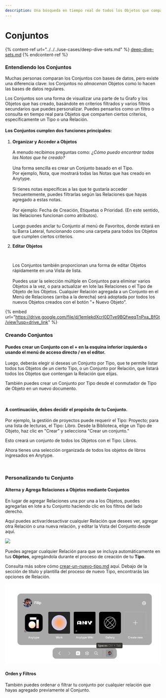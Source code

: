 ```yaml
---
description: Una búsqueda en tiempo real de todos los Objetos que comparten un Tipo o Relación común.
---
```


# Conjuntos

{% content-ref url="../../../use-cases/deep-dive-sets.md" %}
[deep-dive-sets.md](../../../use-cases/deep-dive-sets.md)
{% endcontent-ref %}

### Entendiendo los Conjuntos

Muchas personas comparan los Conjuntos con bases de datos, pero existe una diferencia clave: los Conjuntos no _almacenan_ Objetos como lo hacen las bases de datos regulares.

Los Conjuntos son una forma de visualizar una parte de tu Grafo y los Objetos que has creado, basándote en criterios filtrados y varios filtros secundarios que puedes personalizar. Puedes pensarlos como un filtro o consulta en tiempo real para Objetos que comparten ciertos criterios, específicamente un Tipo o una Relación.

#### Los Conjuntos cumplen dos funciones principales:

1. **Organizar y Acceder a Objetos**\
   \
   A menudo recibimos preguntas como: _¿Cómo puedo encontrar todas las Notas que he creado?_\
   \
   Una forma sencilla es crear un Conjunto basado en el Tipo.\
   Por ejemplo, Nota, que mostrará todas las Notas que has creado en Anytype.\
   \
   Si tienes notas específicas a las que te gustaría acceder frecuentemente, puedes filtrarlas según las Relaciones que hayas agregado a estas notas.\
   \
   Por ejemplo: Fecha de Creación, Etiquetas o Prioridad. (En este sentido, las Relaciones funcionan como atributos).\
   \
   Luego puedes anclar tu Conjunto al menú de Favoritos, donde estará en tu Barra Lateral, funcionando como una carpeta para todos los Objetos que cumplen ciertos criterios.
2.  **Editar Objetos**

    <figure><img src="../../../.gitbook/assets/assets/image (68).png" alt=""><figcaption></figcaption></figure>

    Los Conjuntos también proporcionan una forma de editar Objetos rápidamente en una Vista de lista.\
    \
    Puedes usar la selección múltiple en Conjuntos para eliminar varios Objetos a la vez, o para actualizar en lote las Relaciones o el Tipo de Objeto de los Objetos. Cualquier Relación agregada a un Conjunto en el Menú de Relaciones (arriba a la derecha) será adoptada por todos los nuevos Objetos creados con el botón "+ Nuevo Objeto".

{% embed url="https://drive.google.com/file/d/1emIekdXcrI0DTve9BQfweqTnPxa_BfGt/view?usp=drive_link" %}

### Creando Conjuntos

#### Puedes crear un Conjunto con el + en la esquina inferior izquierda o usando el menú de acceso directo / en el editor.

Luego, deberás elegir si deseas un Conjunto por Tipo, que te permite listar todos tus Objetos de un cierto Tipo, o un Conjunto por Relación, que listará todos los Objetos que contengan la Relación que elijas.&#x20;

También puedes crear un Conjunto por Tipo desde el conmutador de Tipo de Objeto en un nuevo documento.

<figure><img src="../../../.gitbook/assets/image (18).png" alt=""><figcaption></figcaption></figure>

#### A continuación, debes decidir el propósito de tu Conjunto.&#x20;

Por ejemplo, la gestión de proyectos puede requerir el Tipo: Proyecto; para una lista de lecturas, el Tipo: Libro. Desde la Biblioteca, elige un Tipo de Objeto, haz clic en "Crear" y selecciona "Crear un conjunto."

Esto creará un conjunto de todos los Objetos con el Tipo: Libros.&#x20;

Ahora tienes una selección organizada de todos los objetos de libros ingresados en Anytype.

<figure><img src="../../../.gitbook/assets/image (26).png" alt=""><figcaption></figcaption></figure>

### Personalizando tu Conjunto

#### Alterna y Agrega Relaciones a Objetos mediante Conjuntos

En lugar de agregar Relaciones una por una a los Objetos, puedes agregarlas en lote a tu Conjunto haciendo clic en los filtros del lado derecho.

Aquí puedes activar/desactivar cualquier Relación que desees ver, agregar otra Relación o una nueva relación, y editar la Vista del Conjunto desde aquí.

![](<../../../.gitbook/assets/image (16).png>)

Puedes agregar cualquier Relación para que se incluya automáticamente en tus **Objetos**, agregándola durante el proceso de creación de tu **Tipo**.

Consulta más sobre cómo [crear-un-nuevo-tipo.md](../types/create-a-new-type.md "mention") aquí. Debajo de la sección de título y plantilla del proceso de nuevo Tipo, encontrarás las opciones de Relación.

![](<../../../.gitbook/assets/image (1) (1) (1) (1) (1) (1).png>)

#### Orden y Filtros

También puedes ordenar o filtrar tu conjunto por cualquier relación que hayas agregado previamente al Conjunto.
